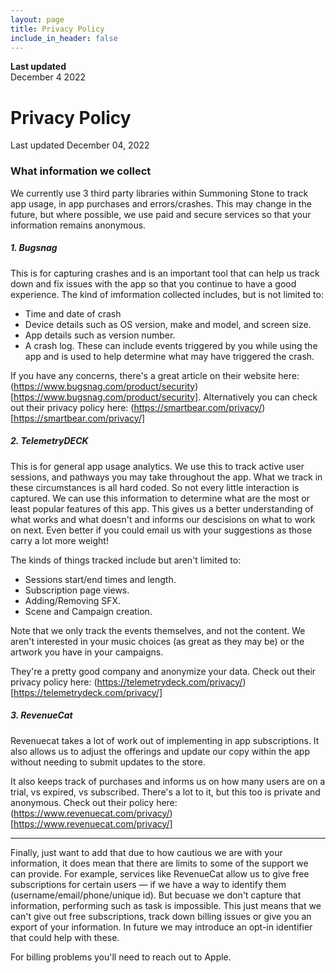 ```yaml
---
layout: page
title: Privacy Policy
include_in_header: false
---
```


**Last updated**  
December 4 2022

# Privacy Policy
Last updated December 04, 2022

### What information we collect
We currently use 3 third party libraries within Summoning Stone to track app usage, in app purchases and errors/crashes. This may change in the future, but where possible, we use paid and secure services so that your information remains anonymous.

##### 1. Bugsnag

This is for capturing crashes and is an important tool that can help us track down and fix issues with the app so that you continue to have a good experience. The kind of imformation collected includes, but is not limited to:

- Time and date of crash
- Device details such as OS version, make and model, and screen size.
- App details such as version number.
- A crash log. These can include events triggered by you while using the app and is used to help determine what may have triggered the crash.

If you have any concerns, there's a great article on their website here: (https://www.bugsnag.com/product/security)[https://www.bugsnag.com/product/security]. Alternatively you can check out their privacy policy here: (https://smartbear.com/privacy/)[https://smartbear.com/privacy/]

##### 2. TelemetryDECK

This is for general app usage analytics. We use this to track active user sessions, and pathways you may take throughout the app. What we track in these circumstances is all hard coded. So not every little interaction is captured. We can use this information to determine what are the most or least popular features of this app. This gives us a better understanding of what works and what doesn't and informs our descisions on what to work on next. Even better if you could email us with your suggestions as those carry a lot more weight!

The kinds of things tracked include but aren't limited to:

- Sessions start/end times and length.
- Subscription page views.
- Adding/Removing SFX. 
- Scene and Campaign creation.

Note that we only track the events themselves, and not the content. We aren't interested in your music choices (as great as they may be) or the artwork you have in your campaigns. 

They're a pretty good company and anonymize your data. Check out their privacy policy here: (https://telemetrydeck.com/privacy/)[https://telemetrydeck.com/privacy/]

##### 3. RevenueCat
Revenuecat takes a lot of work out of implementing in app subscriptions. It also allows us to adjust the offerings and update our copy within the app without needing to submit updates to the store.

It also keeps track of purchases and informs us on how many users are on a trial, vs expired, vs subscribed. There's a lot to it, but this too is private and anonymous. Check out their policy here: (https://www.revenuecat.com/privacy/)[https://www.revenuecat.com/privacy/]


--------

Finally, just want to add that due to how cautious we are with your information, it does mean that there are limits to some of the support we can provide. For example, services like RevenueCat allow us to give free subscriptions for certain users — if we have a way to identify them (username/email/phone/unique id). But becuase we don't capture that information, performing such as task is impossible. This just means that we can't give out free subscriptions, track down billing issues or give you an export of your information. In future we may introduce an opt-in identifier that could help with these.

For billing problems you'll need to reach out to Apple. 

